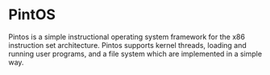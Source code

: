 # PintOS
Pintos is a simple instructional operating system framework for the x86 instruction set architecture. Pintos supports kernel threads, loading and running user programs, and a file system which are implemented in a simple way.
